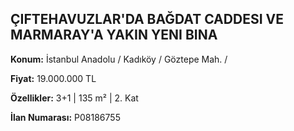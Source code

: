 ## ÇIFTEHAVUZLAR'DA BAĞDAT CADDESI VE MARMARAY'A YAKIN YENI BINA

**Konum:** İstanbul Anadolu / Kadıköy / Göztepe Mah. /

**Fiyat:** 19.000.000 TL

**Özellikler:** 3+1 | 135 m² | 2. Kat

**İlan Numarası:** P08186755
